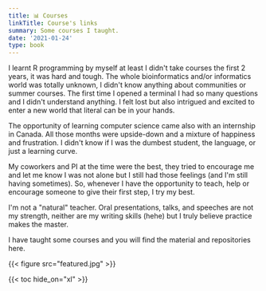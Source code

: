 ```yaml
---
title: 📊 Courses 
linkTitle: Course's links
summary: Some courses I taught.
date: '2021-01-24'
type: book
---
```


I learnt R programming by myself at least I didn't take courses the first 2 years, it was hard and tough. The whole bioinformatics and/or informatics world was totally unknown, I didn't know anything about communities or summer courses. The first time I opened a terminal I had so many questions and I didn't understand anything. I felt lost but also intrigued and excited to enter a new world that literal can be in your hands. 

The opportunity of learning computer science came also with an internship in Canada. All those months were upside-down and a mixture of happiness and frustration. I didn't know if I was the dumbest student, the language, or just a learning curve. 

My coworkers and PI at the time were the best, they tried to encourage me and let me know I was not alone but I still had those feelings (and I'm still having sometimes). So, whenever I have the opportunity to teach, help or encourage someone to give their first step, I try my best. 

I'm not a "natural" teacher. Oral presentations, talks, and speeches are not my strength, neither are my writing skills (hehe) but I truly believe practice makes the master. 

I have taught some courses and you will find the material and repositories here.





{{< figure src="featured.jpg" >}}

{{< toc hide_on="xl" >}}

